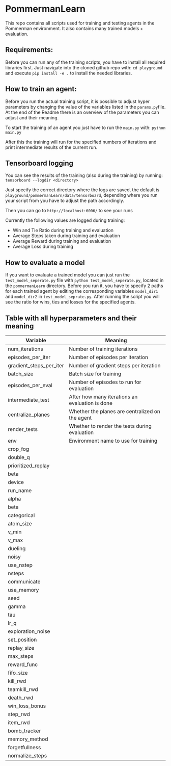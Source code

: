# PommermanLearn

This repo contains all scripts used for training and testing agents in the Pommerman environment. It also contains many trained models + evaluation.

## Requirements:

Before you can run any of the training scripts, you have to install all required libraries first. Just navigate into the cloned github repo with:
 `cd playground` and execute `pip install -e .` to install the needed libraries.

## How to train an agent:

Before you run the actual training script, it is possible to adjust hyper parameters by changing the value of the variables listed in the `params.py`file. At the end of the Readme there is an overview of the parameters you can adjust and their meaning.

To start the training of an agent you just have to run the `main.py` with:
`python main.py`

After this the training will run for the specified numbers of iterations and print intermediate results of the current run.

## Tensorboard logging

You can see the results of the training (also during the training) by running:
`tensorboard --logdir <directory>`

Just specify the correct directory where the logs are saved, the default is `playground/pommermanLearn/data/tensorboard`, depending where you run your script from you have to adjust the path accordingly.

Then you can go to `http://localhost:6006/` to see your runs

Currently the following values are logged during training: 

- Win and Tie Ratio during training and evaluation
- Average Steps taken during training and evaluation
- Average Reward during training and evaluation
- Average Loss during training

## How to evaluate a model

If you want to evaluate a trained model you can just run the `test_model_seperate.py` file with `python test_model_seperate.py`, located in the `pommermanLearn` directory. Before you run it, you have to specify 2 paths for each trained agent by editing the corresponding variables `model_dir1` and `model_dir2` in `test_model_seprate.py`. After running the script you will see the ratio for wins, ties and losses for the specified agents.



## Table with all hyperparameters and their meaning

| Variable                | Meaning                                         |
| ----------------------- | ----------------------------------------------- |
| num_iterations          | Number of training iterations                   |
| episodes_per_iter       | Number of episodes per iteration                |
| gradient_steps_per_iter | Number of gradient steps per iteration          |
| batch_size              | Batch size for training                         |
| episodes_per_eval       | Number of episodes to run for evaluation        |
| intermediate_test       | After how many iterations an evaluation is done |
| centralize_planes       | Whether the planes are centralized on the agent |
| render_tests            | Whether to render the tests during evaluation   |
| env                     | Environment name to use for training            |
| crop_fog                |                                                 |
| double_q                |                                                 |
| prioritized_replay      |                                                 |
| beta                    |                                                 |
| device                  |                                                 |
| run_name                |                                                 |
| alpha                   |                                                 |
| beta                    |                                                 |
| categorical             |                                                 |
| atom_size               |                                                 |
| v_min                   |                                                 |
| v_max                   |                                                 |
| dueling                 |                                                 |
| noisy                   |                                                 |
| use_nstep               |                                                 |
| nsteps                  |                                                 |
| communicate             |                                                 |
| use_memory              |                                                 |
| seed                    |                                                 |
| gamma                   |                                                 |
| tau                     |                                                 |
| lr_q                    |                                                 |
| exploration_noise       |                                                 |
| set_position            |                                                 |
| replay_size             |                                                 |
| max_steps               |                                                 |
| reward_func             |                                                 |
| fifo_size               |                                                 |
| kill_rwd                |                                                 |
| teamkill_rwd            |                                                 |
| death_rwd               |                                                 |
| win_loss_bonus          |                                                 |
| step_rwd                |                                                 |
| item_rwd                |                                                 |
| bomb_tracker            |                                                 |
| memory_method           |                                                 |
| forgetfullness          |                                                 |
| normalize_steps         |                                                 |

